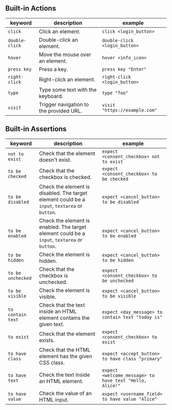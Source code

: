 ## Built-in Actions

| keyword        | description                             | example                       |
| -------------- | --------------------------------------- | ----------------------------- |
| `click`        | Click an element.                       | `click <login_button>`        |
| `double-click` | Double-click an element.                | `double-click <login_button>` |
| `hover`        | Move the mouse over an element.         | `hover <info_icon>`           |
| `press key`    | Press a key.                            | `press key "Enter"`           |
| `right-click`  | Right-click an element.                 | `right-click <login_button>`  |
| `type`         | Type some text with the keyboard.       | `type "foo"`                  |
| `visit`        | Trigger navigation to the provided URL. | `visit "https://example.com"` |

## Built-in Assertions

| keyword           | description                                                                                   | example                                                 |
| ----------------- | --------------------------------------------------------------------------------------------- | ------------------------------------------------------- |
| `not to exist`    | Check that the element doesn't exist.                                                         | `expect <consent_checkbox> not to exist`                |
| `to be checked`   | Check that the checkbox is checked.                                                           | `expect <consent_checkbox> to be checked`               |
| `to be disabled`  | Check the element is disabled. The target element could be a `input`, `textarea` or `button`. | `expect <cancel_button> to be disabled`                 |
| `to be enabled`   | Check the element is enabled. The target element could be a `input`, `textarea` or `button`.  | `expect <cancel_button> to be enabled`                  |
| `to be hidden`    | Check the element is hidden.                                                                  | `expect <cancel_button> to be hidden`                   |
| `to be unchecked` | Check that the checkbox is unchecked.                                                         | `expect <consent_checkbox> to be unchecked`             |
| `to be visible`   | Check the element is visible.                                                                 | `expect <cancel_button> to be visible`                  |
| `to contain text` | Check that the text inside an HTML element contains the given text.                           | `expect <day_message> to contain text "today is"`       |
| `to exist`        | Check that the element exists.                                                                | `expect <consent_checkbox> to exist`                    |
| `to have class`   | Check that the HTML element has the given CSS class.                                          | `expect <accept_button> to have class "primary"`        |
| `to have text`    | Check the text inside an HTML element.                                                        | `expect <welcome_message> to have text "Hello, Alice!"` |
| `to have value`   | Check the value of an HTML input.                                                             | `expect <username_field> to have value "Alice"`         |

